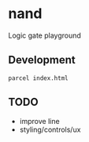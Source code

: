 # nand

Logic gate playground

## Development

```
parcel index.html
```

## TODO

 - improve line
 - styling/controls/ux
